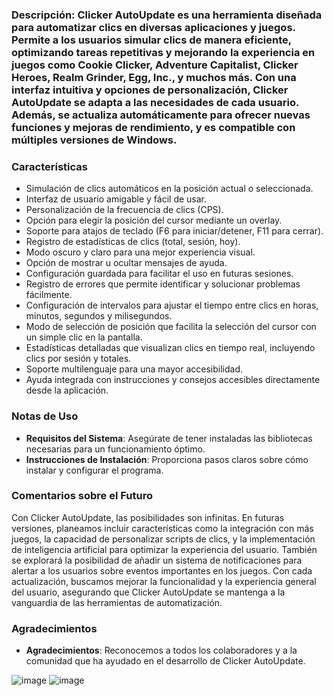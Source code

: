 ### Descripción: **Clicker AutoUpdate** es una herramienta diseñada para automatizar clics en diversas aplicaciones y juegos. Permite a los usuarios simular clics de manera eficiente, optimizando tareas repetitivas y mejorando la experiencia en juegos como Cookie Clicker, Adventure Capitalist, Clicker Heroes, Realm Grinder, Egg, Inc., y muchos más. Con una interfaz intuitiva y opciones de personalización, Clicker AutoUpdate se adapta a las necesidades de cada usuario. Además, se actualiza automáticamente para ofrecer nuevas funciones y mejoras de rendimiento, y es compatible con múltiples versiones de Windows.

### Características
- Simulación de clics automáticos en la posición actual o seleccionada.
- Interfaz de usuario amigable y fácil de usar.
- Personalización de la frecuencia de clics (CPS).
- Opción para elegir la posición del cursor mediante un overlay.
- Soporte para atajos de teclado (F6 para iniciar/detener, F11 para cerrar).
- Registro de estadísticas de clics (total, sesión, hoy).
- Modo oscuro y claro para una mejor experiencia visual.
- Opción de mostrar u ocultar mensajes de ayuda.
- Configuración guardada para facilitar el uso en futuras sesiones.
- Registro de errores que permite identificar y solucionar problemas fácilmente.
- Configuración de intervalos para ajustar el tiempo entre clics en horas, minutos, segundos y milisegundos.
- Modo de selección de posición que facilita la selección del cursor con un simple clic en la pantalla.
- Estadísticas detalladas que visualizan clics en tiempo real, incluyendo clics por sesión y totales.
- Soporte multilenguaje para una mayor accesibilidad.
- Ayuda integrada con instrucciones y consejos accesibles directamente desde la aplicación.

### Notas de Uso
- **Requisitos del Sistema**: Asegúrate de tener instaladas las bibliotecas necesarias para un funcionamiento óptimo.
- **Instrucciones de Instalación**: Proporciona pasos claros sobre cómo instalar y configurar el programa.

### Comentarios sobre el Futuro
Con Clicker AutoUpdate, las posibilidades son infinitas. En futuras versiones, planeamos incluir características como la integración con más juegos, la capacidad de personalizar scripts de clics, y la implementación de inteligencia artificial para optimizar la experiencia del usuario. También se explorará la posibilidad de añadir un sistema de notificaciones para alertar a los usuarios sobre eventos importantes en los juegos. Con cada actualización, buscamos mejorar la funcionalidad y la experiencia general del usuario, asegurando que Clicker AutoUpdate se mantenga a la vanguardia de las herramientas de automatización.

### Agradecimientos
- **Agradecimientos**:
Reconocemos a todos los colaboradores y a la comunidad que ha ayudado en el desarrollo de Clicker AutoUpdate.
 
![image](https://github.com/user-attachments/assets/a0dce77b-a1a3-4cc8-9ec9-ed052dc9b174)
![image](https://github.com/user-attachments/assets/a560e095-2d6a-4a13-9026-bf1d457424c3)
